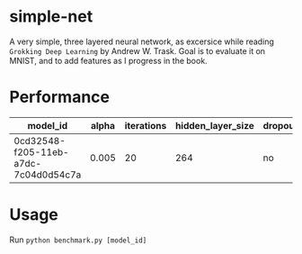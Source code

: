 # simple-net

A very simple, three layered neural network, as excersice while reading `Grokking Deep Learning` by Andrew W. Trask. Goal is to evaluate it on MNIST, and to add features as I progress in the book.

# Performance

| model_id                             | alpha | iterations | hidden_layer_size | dropout | error | accuracy |
|--------------------------------------|-------|------------|-------------------|---------|-------|----------|
| 0cd32548-f205-11eb-a7dc-7c04d0d54c7a | 0.005 | 20         | 264               | no      | 0.18  | 0.945    |

# Usage

Run `python benchmark.py [model_id]`